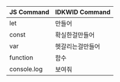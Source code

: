 
| JS Command | IDKWID Command |
| --- | --- |
| let | 만들어 |
| const | 확실한걸만들어 |
| var | 헷갈리는걸만들어 |
| function | 함수 |
| console.log | 보여줘 |